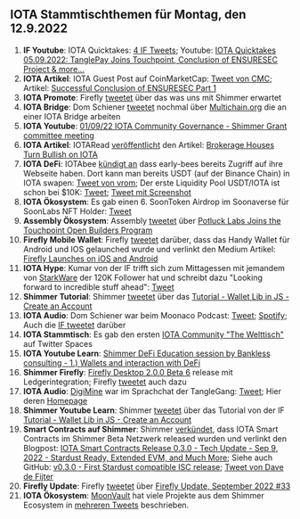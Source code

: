 ## IOTA Stammtischthemen für Montag, den 12.9.2022

1. **IF Youtube**: IOTA Quicktakes: [4 IF Tweets](https://twitter.com/iota/status/1566712865515798528?s=20&t=ZqJHDRHuFrCkFGpakvV-Ug); Youtube: [IOTA Quicktakes 05.09.2022: TanglePay Joins Touchpoint, Conclusion of ENSURESEC Project & more...](https://www.youtube.com/watch?v=InEz8cMb18k)
2. **IOTA Artikel**: IOTA Guest Post auf CoinMarketCap: [Tweet von CMC](https://twitter.com/CoinMarketCap/status/1566705191172427777?s=20&t=T7tRXPKL2FrMqWsXTJjJPA); Artikel: [Successful Conclusion of ENSURESEC Part 1](https://coinmarketcap.com/community/articles/35380)
3. **IOTA Promote**: Firefly [tweetet](https://twitter.com/fireflywallet/status/1566823473435054084?s=20&t=BW75KA1Ey8Cw3UyNXLK8lg) über das was uns mit Shimmer erwartet
4. **IOTA Bridge**: Dom Schiener [tweetet](https://twitter.com/DomSchiener/status/1567085808653328385?s=20&t=GadandAhCC_0qZrTN6pLlg) nochmal über [Multichain.org](https://multichain.org/) die an einer IOTA Bridge arbeiten
5. **IOTA Youtube**: [01/09/22 IOTA Community Governance - Shimmer Grant committee meeting](https://www.youtube.com/watch?v=nFkWEkdSblU)
6. **IOTA Artikel**: IOTARead [veröffentlicht](https://twitter.com/iotaread/status/1567190395045519360?s=20&t=4mXDRwL3EiwFUWx9XVl__g) den Artikel: [Brokerage Houses Turn Bullish on IOTA](https://iotaread.com/119-brokerage-houses-turn-bullish-on-iota)
7. **IOTA DeFi**: IOTAbee [kündigt an](https://twitter.com/iotabee/status/1567439645176397824?s=20&t=dPDfDwJN6FyYu7l7SygK3A) dass early-bees bereits Zugriff auf ihre Webseite haben. Dort kann man bereits USDT (auf der Binance Chain) in IOTA swapen: [Tweet von vrom](https://twitter.com/Vrom14286662/status/1567480704908279808?s=20&t=U5P8nDscMYqY5-azWd8wtg); Der erste Liquidity Pool USDT/IOTA ist schon bei $10K: [Tweet](https://twitter.com/iotabee/status/1567461763037405184?s=20&t=U5P8nDscMYqY5-azWd8wtg); [Tweet mit Screenshot](https://twitter.com/AlvaroMuro4/status/1567475985284567040?s=20&t=ZWya_RIknDNT6LhelzaO2A)
8. **IOTA Ökosystem**: Es gab einen 6. SoonToken Airdrop im Soonaverse für SoonLabs NFT Holder: [Tweet](https://twitter.com/soon_labs/status/1567401967953256448)
9. **Assembly Ökosystem**: Assembly [tweetet](https://twitter.com/assembly_net/status/1567497931388747776?s=20&t=CJ1t3aUsNYyxoKGuP89FcQ) über [Potluck Labs Joins the Touchpoint Open Builders Program](https://blog.assembly.sc/potluck-labs-joins-touchpoint/) 
10. **Firefly Mobile Wallet**: Firefly [tweetet](https://twitter.com/fireflywallet/status/1567500373941690368?s=20&t=oncsUXPsEl47ELVls5gAPw) darüber, dass das Handy Wallet für Android und IOS gelaunched wurde und verlinkt den Medium Artikel: [Firefly Launches on iOS and Android](https://medium.com/@fireflywallet/firefly-launches-on-ios-and-android-bd0b1858ae5f) 
11. **IOTA Hype**: Kumar von der IF trifft sich zum Mittagessen mit jemandem von [StarkWare](https://twitter.com/StarkWareLtd) der 120K Follower hat und schreibt dazu "Looking forward to incredible stuff ahead": [Tweet](https://twitter.com/kranirudha/status/1567802287145484289?s=20&t=Az5rfoPBDFIwBSdEXNybDA)
12. **Shimmer Tutorial**: Shimmer [tweetet](https://twitter.com/shimmernet/status/1567815011807928323?s=20&t=LnnKYaVf04oDEZLNaJKaog) über das [Tutorial - Wallet Lib in JS - Create an Account](https://www.youtube.com/watch?v=c00q66ePEwI)
13. **IOTA Audio**: Dom Schiener war beim Moonaco Podcast: [Tweet](https://twitter.com/MoonacoPodcast/status/1567815555582726146?s=20&t=8DL-aG0qQHnxsjqayJbXgw); [Spotify](https://open.spotify.com/episode/7uwYGq1DVQGlgdu8eTauqI); Auch die [IF tweetet](https://twitter.com/iota/status/1568177399161831425?s=20&t=Az5rfoPBDFIwBSdEXNybDA) darüber
14. **IOTA Stammtisch**: Es gab den ersten [IOTA Community "The Welttisch"](https://twitter.com/i/spaces/1rmGPkLNzwYKN) auf Twitter Spaces
15. **IOTA Youtube Learn**: [Shimmer DeFi Education session by Bankless consulting - 1.) Wallets and interaction with DeFi](https://www.youtube.com/watch?v=wSOFHdOBFTc&feature=youtu.be)
16. **Shimmer Firefly**: [Firefly Desktop 2.0.0 Beta 6](https://github.com/iotaledger/firefly/releases/tag/desktop-2.0.0-beta-6) release mit Ledgerintegration; Firefly [tweetet](https://twitter.com/fireflywallet/status/1568199239880130560?s=20&t=Az5rfoPBDFIwBSdEXNybDA) auch dazu
17. **IOTA Audio**: [DigiMine](https://twitter.com/DigiMine_) war im Sprachchat der TangleGang: [Tweet](https://twitter.com/GangTangleTalk/status/1567882683421806601); Hier deren [Homepage](https://linktr.ee/Digimine)
18. **Shimmer Youtube Learn**: Shimmer [tweetet](https://twitter.com/shimmernet/status/1567815011807928323?s=20&t=6nm7NUJE12nPrJ14YUXOtg) über das Tutorial von der IF [Tutorial - Wallet Lib in JS - Create an Account](https://www.youtube.com/watch?v=c00q66ePEwI)
19. **Smart Contracts auf Shimmer**: Shimmer [verkündet](https://twitter.com/shimmernet/status/1568242094841516034?s=20&t=Az5rfoPBDFIwBSdEXNybDA), dass IOTA Smart Contracts im Shimmer Beta Netzwerk released wurden und verlinkt den Blogpost: [IOTA Smart Contracts Release 0.3.0 - Tech Update - Sep 9, 2022 - Stardust Ready, Extended EVM, and Much More](https://blog.shimmer.network/iota-smart-contracts-release-030/); Siehe auch GitHub: [v0.3.0 - First Stardust compatible ISC release](https://github.com/iotaledger/wasp/releases/tag/v0.3.0); [Tweet von Dave de Fijter](https://twitter.com/fijter/status/1568241838196199425?s=20&t=arTV4eHATM8Q9fAXzT-imA)
20. **Firefly Update**: Firefly [tweetet](https://twitter.com/fireflywallet/status/1568252019667787783?s=20&t=Az5rfoPBDFIwBSdEXNybDA) über [Firefly Update, September 2022 #33](https://github.com/iotaledger/engineering-updates/discussions/33)
21. **IOTA Ökosystem**: [MoonVault](https://twitter.com/Moon_Vault_News) hat viele Projekte aus dem Shimmer Ecosystem in [mehreren Tweets](https://twitter.com/Moon_Vault_News/status/1568495246853689344?s=20&t=arTV4eHATM8Q9fAXzT-imA) beschrieben.







